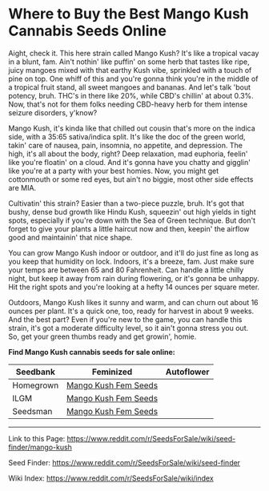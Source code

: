 # Where to Buy the Best Mango Kush Cannabis Seeds Online

Aight, check it. This here strain called Mango Kush? It's like a tropical vacay in a blunt, fam. Ain't nothin' like puffin' on some herb that tastes like ripe, juicy mangoes mixed with that earthy Kush vibe, sprinkled with a touch of pine on top. One whiff of this and you're gonna think you're in the middle of a tropical fruit stand, all sweet mangoes and bananas. And let's talk 'bout potency, bruh. THC's in there like 20%, while CBD's chillin' at about 0.3%. Now, that's not for them folks needing CBD-heavy herb for them intense seizure disorders, y'know?

Mango Kush, it's kinda like that chilled out cousin that's more on the indica side, with a 35:65 sativa/indica split. It's like the doc of the green world, takin' care of nausea, pain, insomnia, no appetite, and depression. The high, it's all about the body, right? Deep relaxation, mad euphoria, feelin' like you're floatin' on a cloud. And it's gonna have you chatty and gigglin' like you're at a party with your best homies. Now, you might get cottonmouth or some red eyes, but ain't no biggie, most other side effects are MIA.

Cultivatin' this strain? Easier than a two-piece puzzle, bruh. It's got that bushy, dense bud growth like Hindu Kush, squeezin' out high yields in tight spots, especially if you're down with the Sea of Green technique. But don't forget to give your plants a little haircut now and then, keepin' the airflow good and maintainin' that nice shape.

You can grow Mango Kush indoor or outdoor, and it'll do just fine as long as you keep that humidity on lock. Indoors, it's a breeze, fam. Just make sure your temps are between 65 and 80 Fahrenheit. Can handle a little chilly night, but keep it away from rain during flowering, or it's gonna be unhappy. Hit the right spots and you're looking at a hefty 14 ounces per square meter.

Outdoors, Mango Kush likes it sunny and warm, and can churn out about 16 ounces per plant. It's a quick one, too, ready for harvest in about 9 weeks. And the best part? Even if you're new to the game, you can handle this strain, it's got a moderate difficulty level, so it ain't gonna stress you out. So, get your green thumbs ready and get growin', homie.

**Find Mango Kush cannabis seeds for sale online:**

| Seedbank  | Feminized | Autoflower |
|-----------|-----------|------------|
| Homegrown | [Mango Kush Fem Seeds](https://homegrowncannabisco.com/products/mango-kush-feminized-marijuana-seeds?a_aid=sale) |  |
| ILGM      | [Mango Kush Fem Seeds](https://ilgm.com/products/mango-kush-feminized-seeds?aff=2191) |  |
| Seedsman  | [Mango Kush Fem Seeds](https://www.seedsman.com/mango-feminised-seeds-blimburn-seedsblim-mango?a_aid=56f632ea3916c) |  |

___

Link to this Page: https://www.reddit.com/r/SeedsForSale/wiki/seed-finder/mango-kush

Seed Finder: https://www.reddit.com/r/SeedsForSale/wiki/seed-finder

Wiki Index: https://www.reddit.com/r/SeedsForSale/wiki/index
